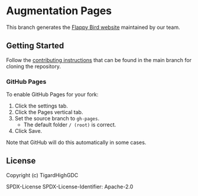 # Augmentation Pages

This branch generates the [Flappy Bird website](https://TigardHighGDC.github.io/Augmentation/) maintained by our team.

## Getting Started

Follow the [contributing instructions](https://github.com/TigardHighGDC/FlappyBird/blob/main/CONTRIBUTING.md) that
can be found in the main branch for cloning the repository.

### GitHub Pages

To enable GitHub Pages for your fork:

1. Click the settings tab.
2. Click the Pages vertical tab.
3. Set the source branch to `gh-pages`.
   - The default folder `/ (root)` is correct.
4. Click Save.

Note that GitHub will do this automatically in some cases.

## License

Copyright (c) TigardHighGDC

SPDX-License SPDX-License-Identifier: Apache-2.0
